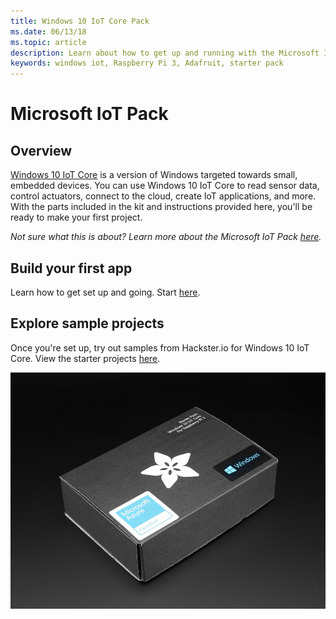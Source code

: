 ```yaml
---
title: Windows 10 IoT Core Pack
ms.date: 06/13/18
ms.topic: article
description: Learn about how to get up and running with the Microsoft IoT pack.
keywords: windows iot, Raspberry Pi 3, Adafruit, starter pack
---
```


# Microsoft IoT Pack

## Overview
[Windows 10 IoT Core](../windows-iot-core.md) is a version of Windows targeted towards small, embedded devices. You can use Windows 10 IoT Core to read sensor data, control actuators, connect to the cloud, create IoT applications, and more. With the parts included in the kit and instructions provided here, you'll be ready to make your first project.

_Not sure what this is about? Learn more about the Microsoft IoT Pack [here](https://www.adafruit.com/windows10iotpi2)._

## Build your first app

Learn how to get set up and going. Start [here](https://docs.microsoft.com/en-us/windows/iot-core/tutorials/quickstarter/devicesetup#using-the-iot-dashboard-raspberry-pi-minnowboard-nxp).

## Explore sample projects

Once you're set up, try out samples from Hackster.io for Windows 10 IoT Core. View the starter projects [here](https://github.com/ms-iot/adafruitsample/blob/master/README.md).

![Image of Microsoft IoT Pack](../media/adafruitkit/pack.jpg)
